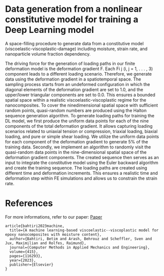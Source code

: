 # Data generation from a nonlinear constitutive model for training a Deep Learning model
A space-filling procedure to generate data from a constitutive model (viscoelastic-viscoplastic-damage) including moisture, strain rate, and nanoparticle volume fraction dependency. 

The driving force for the generation of loading paths in our finite deformation model is the deformation gradient F. Each Fi j (i, j = 1, . . . , 3) component leads to a different loading scenario. Therefore, we generate data using the deformation gradient in a spatiotemporal space. The sampling process starts from an undeformed configuration in which the diagonal elements of the deformation gradient are set to 1.0, and the upper/lower triangular components are set to 0.0. This ensures a bounded spatial space within a realistic viscoelastic-viscoplastic regime for the nanocomposites. To cover the ninedimensional spatial space with sufficient random points, quasi-random numbers are produced using the Halton sequence generation algorithm. To generate loading paths for training the DL model, we first produce the uniform data points for each of the nine components of the total deformation gradient. It allows capturing loading scenarios related to uniaxial tension or compression, triaxial loading, biaxial loading, and pure or simple shear loading. We utilize the uniform data points for each component of the deformation gradient to generate 5% of the training data. Secondly, we implement an algorithm to randomly visit the quasi-random data points in the nine-dimensional spatial space of the deformation gradient components. The created sequence then serves as an input to integrate the constitutive model using the Euler backward algorithm and create the training sequence. The loading paths are created using different time and deformation increments. This ensures a realistic time and deformation step within FE simulations and allows us to constrain the strain rate. 
# References

For more informations, refer to our paper:
[Paper]([https://arxiv.org/pdf/2312.17329.pdf](https://doi.org/10.1016/j.cma.2023.116293))

```
article{bahtiri2023machine,
  title={A machine learning-based viscoelastic--viscoplastic model for epoxy nanocomposites with moisture content},
  author={Bahtiri, Betim and Arash, Behrouz and Scheffler, Sven and Jux, Maximilian and Rolfes, Raimund},
  journal={Computer Methods in Applied Mechanics and Engineering},
  volume={415},
  pages={116293},
  year={2023},
  publisher={Elsevier}
}
```
